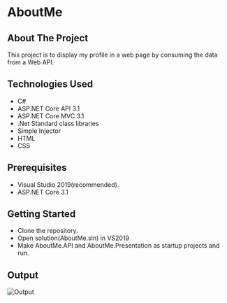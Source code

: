 # AboutMe

<!-- ABOUT THE PROJECT -->
## About The Project

This project is to display my profile in a web page by consuming the data from a Web API.

## Technologies Used

* C#
* ASP.NET Core API 3.1
* ASP.NET Core MVC 3.1
* .Net Standard class libraries
* Simple Injector
* HTML
* CSS


<!-- GETTING STARTED -->
## Prerequisites

* Visual Studio 2019(recommended).
* ASP.NET Core 3.1

## Getting Started

* Clone the repository.
* Open solution(AboutMe.sln) in VS2019
* Make AboutMe.API and AboutMe.Presentation as startup projects and run.

## Output

![Output](https://user-images.githubusercontent.com/16623645/120933000-d400e080-c715-11eb-96cd-cfc268a0a359.JPG)
